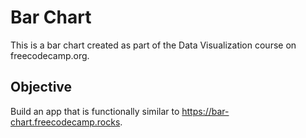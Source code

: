 # Bar Chart

This is a bar chart created as part of the Data Visualization course on freecodecamp.org.

## Objective

Build an app that is functionally similar to https://bar-chart.freecodecamp.rocks.